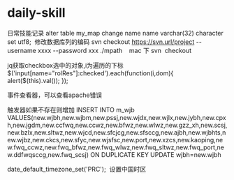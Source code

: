 # daily-skill
日常技能记录
alter table my_map change name name varchar(32) character set utf8;  修改数据库列的编码
svn checkout https://svn.url/project --username xxxx --password xxx ./mpath    mac 下 svn  checkout


jq获取checkbox选中的对象,i为遍历的下标
 $('input[name="rolRes"]:checked').each(function(i,dom){
      alert($(this).val());
});
 
 事件查看器，可以查看apache错误
 
触发器如果不存在则增加
INSERT INTO m_wjb VALUES(new.wjbh,new.wjbm,new.pssj,new.wjdx,new.wjlx,new.jybh,new.cpxh,new.jgdm,new.ccfwq,new.ccwz,new.bfwz,new.wlwz,new.gzz_xh,new.scsj,new.bzlx,new.sltwz,new.wjcd,new.sfcjcg,new.sfsccg,new.ajbh,new.wjbhts,new.wjbz,new.ckcs,new.sfyc,new.wjsfsc,new.port,new.xzcs,new.kaoping,new.fwq_ccwz,new.fwq_bfwz,new.fwq_wlwz,new.fwq_sltwz,new.fwq_port,new.ddfwqsccg,new.fwq_scsj) ON DUPLICATE KEY UPDATE wjbh=new.wjbh


date_default_timezone_set('PRC');  设置中国时区
